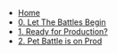 * [Home](/)
* [0. Let The Battles Begin](0-let-the-battles-begin/README.md)
* [1. Ready for Production?](1-production-readiness-review/README.md)
* [2. Pet Battle is on Prod](2-install-pet-battle/README.md)
<!-- * [3. Revenge of the Automated Testing](3-revenge-of-the-automated-testing/README.md) -->
<!-- * [4. An Enslaved Hope](4-an-enslaved-hope/README.md) -->
<!-- * [5. The Non-Functionals Strike Back](5-non-functionals-strike-back/README.md) -->
<!-- * [6. Return of the Monitoring](6-return-of-the-app-monitoring/README.md) -->
<!-- * [7. The Cluster Awakens](7-the-cluster-awakens/README.md) -->
<!-- * [8. The Last Unicorn Dev](8-the-last-unicorn-dev/README.md) -->
<!-- * [FAQs & Cheat Sheet](faq-page/README.md) -->